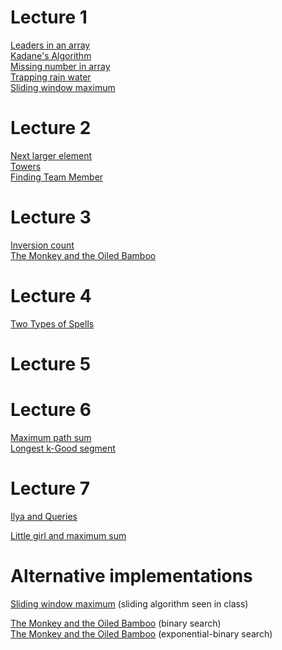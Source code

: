 # Lecture 1  
[Leaders in an array](code/leaders.cpp)  
[Kadane's Algorithm](code/kadane.cpp)  
[Missing number in array](code/missingnumber.cpp)  
[Trapping rain water](code/trappingrainwater.cpp)  
[Sliding window maximum](code/submax.cpp)  

# Lecture 2
[Next larger element](code/nextlarger.cc)  
[Towers](code/towers.cpp)  
[Finding Team Member](code/findingteam.cpp)  

# Lecture 3
[Inversion count](code/inversionc.cpp)   
[The Monkey and the Oiled Bamboo](code/monkey.cpp) 

# Lecture 4
[Two Types of Spells](code/twotype.cpp)  

# Lecture 5
<!-- [Frogs and Mosquitoes](code/fastfrog.cpp)  -->

# Lecture 6
[Maximum path sum](code/maxpathsum.cpp)  
[Longest k-Good segment](code/longestkgood.cpp)  

# Lecture 7
[Ilya and Queries](code/ilya.cpp)  
<!-- [Number of ways]()  -->
[Little girl and maximum sum](code/littlegirl.cpp)  

# Alternative implementations

[Sliding window maximum](code/submaxOpt.cpp) (sliding algorithm seen in class)  

[The Monkey and the Oiled Bamboo](code/monkeybin.cpp) (binary search)  
[The Monkey and the Oiled Bamboo](code/monkeyexp.cpp) (exponential-binary search)

